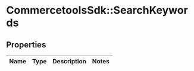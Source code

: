 # CommercetoolsSdk::SearchKeywords

## Properties
Name | Type | Description | Notes
------------ | ------------- | ------------- | -------------

